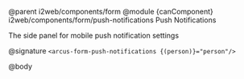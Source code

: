 @parent i2web/components/form
@module {canComponent} i2web/components/form/push-notifications Push Notifications

The side panel for mobile push notification settings

@signature `<arcus-form-push-notifications {(person)}="person"/>`

@body


